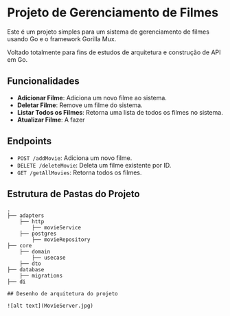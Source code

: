 # Projeto de Gerenciamento de Filmes

Este é um projeto simples para um sistema de gerenciamento de filmes usando Go e o framework Gorilla Mux.

Voltado totalmente para fins de estudos de arquitetura e construção de API em Go.

## Funcionalidades

- **Adicionar Filme**: Adiciona um novo filme ao sistema.
- **Deletar Filme**: Remove um filme do sistema.
- **Listar Todos os Filmes**: Retorna uma lista de todos os filmes no sistema.
- **Atualizar Filme**: A fazer

## Endpoints

- `POST /addMovie`: Adiciona um novo filme.
- `DELETE /deleteMovie`: Deleta um filme existente por ID.
- `GET /getAllMovies`: Retorna todos os filmes.

## Estrutura de Pastas do Projeto

```plaintext
.
├── adapters
    ├── http
        ├── movieService
    ├── postgres
        ├── movieRepository
├── core
    ├── domain
        ├── usecase
    ├── dto    
├── database
    ├── migrations
├── di

## Desenho de arquitetura do projeto

![alt text](MovieServer.jpg)